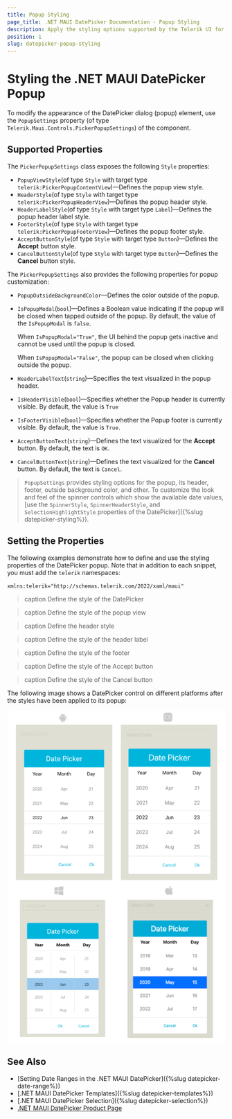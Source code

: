 ```yaml
---
title: Popup Styling
page_title: .NET MAUI DatePicker Documentation - Popup Styling
description: Apply the styling options supported by the Telerik UI for .NET MAUI DatePicker component to its popup element.
position: 1
slug: datepicker-popup-styling
---
```


# Styling the .NET MAUI DatePicker Popup

To modify the appearance of the DatePicker dialog (popup) element, use the `PopupSettings` property (of type `Telerik.Maui.Controls.PickerPopupSettings`) of the component.

## Supported Properties

The `PickerPopupSettings` class exposes the following `Style` properties:

* `PopupViewStyle`(of type `Style` with target type `telerik:PickerPopupContentView`)&mdash;Defines the popup view style.
* `HeaderStyle`(of type `Style` with target type `telerik:PickerPopupHeaderView`)&mdash;Defines the popup header style.
* `HeaderLabelStyle`(of type `Style` with target type `Label`)&mdash;Defines the popup header label style.
* `FooterStyle`(of type `Style` with target type `telerik:PickerPopupFooterView`)&mdash;Defines the popup footer style.
* `AcceptButtonStyle`(of type `Style` with target type `Button`)&mdash;Defines the **Accept** button style.
* `CancelButtonStyle`(of type `Style` with target type `Button`)&mdash;Defines the **Cancel** button style.


The `PickerPopupSettings` also provides the following properties for popup customization:

* `PopupOutsideBackgroundColor`&mdash;Defines the color outside of the popup.
* `IsPopupModal`(`bool`)&mdash;Defines a Boolean value indicating if the popup will be closed when tapped outside of the popup. By default, the value of the `IsPopupModal` is `false`.

	When `IsPopupModal="True"`, the UI behind the popup gets inactive and cannot be used until the popup is closed.

	When `IsPopupModal="False"`, the popup can be closed when clicking outside the popup. 	

* `HeaderLabelText`(`string`)&mdash;Specifies the text visualized in the popup header.
* `IsHeaderVisible`(`bool`)&mdash;Specifies whether the Popup header is currently visible. By default, the value is `True`
* `IsFooterVisible`(`bool`)&mdash;Specifies whether the Popup footer is currently visible. By default, the value is `True`.
* `AcceptButtonText`(`string`)&mdash;Defines the text visualized for the **Accept** button. By default, the text is `OK`.
* `CancelButtonText`(`string`)&mdash;Defines the text visualized for the **Cancel** button. By default, the text is `Cancel`.

> `PopupSettings` provides styling options for the popup, its header, footer, outside background color, and other. To customize the look and feel of the spinner controls which show the available date values, [use the `SpinnerStyle`, `SpinnerHeaderStyle`, and `SelectionHighlightStyle` properties of the DatePicker]({%slug datepicker-styling%}).

## Setting the Properties

The following examples demonstrate how to define and use the styling properties of the DatePicker popup. Note that in addition to each snippet, you must add the `telerik` namespaces:

 ```XAML
xmlns:telerik="http://schemas.telerik.com/2022/xaml/maui"
 ```

>caption Define the style of the DatePicker

<snippet id='datepicker-popup-style' />

>caption Define the style of the popup view

<snippet id='datepicker-style-popupview-style' />

>caption Define the header style

<snippet id='datepicker-style-header-style' />

>caption Define the style of the header label

<snippet id='datepicker-style-header-label-style' />

>caption Define the style of the footer

<snippet id='datepicker-style-footer-style' />

>caption Define the style of the Accept button

<snippet id='datepicker-style-accept-button-style' />

>caption Define the style of the Cancel button

<snippet id='datepicker-style-cancel-button-style' />

The following image shows a DatePicker control on different platforms after the styles have been applied to its popup:

![Telerik UI for .NET MAUI DatePicker with applied styling properties to its popup](../images/datepicker_popup_styling.png)

## See Also

- [Setting Date Ranges in the .NET MAUI DatePicker]({%slug datepicker-date-range%})
- [.NET MAUI DatePicker Templates]({%slug datepicker-templates%})
- [.NET MAUI DatePicker Selection]({%slug datepicker-selection%})
- [.NET MAUI DatePicker Product Page](https://www.telerik.com/maui-ui/datepicker)

